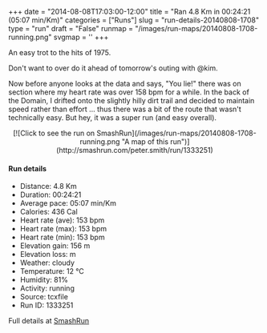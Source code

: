 +++
date = "2014-08-08T17:03:00-12:00"
title = "Ran 4.8 Km in 00:24:21 (05:07 min/Km)"
categories = ["Runs"]
slug = "run-details-20140808-1708"
type = "run"
draft = "False"
runmap = "/images/run-maps/20140808-1708-running.png"
svgmap = '<polyline points="0 51, 4 46, 8 45, 12 47, 22 34, 23 35, 35 41, 41 47, 43 48, 57 50, 64 64, 76 66, 82 62, 92 59, 99 51, 100 42, 95 42, 93 40, 88 34, 83 36, 68 39, 65 42, 63 48, 59 52, 56 49, 39 45, 21 34, 13 47, 4 45">'
+++

An easy trot to the hits of 1975. 

Don't want to over do it ahead of tomorrow's outing with @kim. 

Now before anyone looks at the data and says, "You lie!" there was on section where my heart rate was over 158 bpm for a while. In the back of the Domain, I drifted onto the slightly hilly dirt trail and decided to maintain speed rather than effort ... thus there was a bit of the route that wasn't technically easy. But hey, it was a super run (and easy overall). 



<!--more-->

<center>
[![Click to see the run on SmashRun](/images/run-maps/20140808-1708-running.png "A map of this run")](http://smashrun.com/peter.smith/run/1333251)
</center>

#### Run details

* Distance: 4.8 Km
* Duration: 00:24:21
* Average pace: 05:07 min/Km
* Calories: 436 Cal
* Heart rate (ave): 153 bpm
* Heart rate (max): 153 bpm
* Heart rate (min): 153 bpm
* Elevation gain: 156 m
* Elevation loss:  m
* Weather: cloudy
* Temperature: 12 &deg;C
* Humidity: 81%
* Activity: running
* Source: tcxfile
* Run ID: 1333251

Full details at [SmashRun](http://smashrun.com/peter.smith/run/1333251)